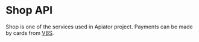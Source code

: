 # Shop API

Shop is one of the services used in Apiator project. 
Payments can be made by cards from [VBS](https://github.com/bubblegone/apiator-vbs).
